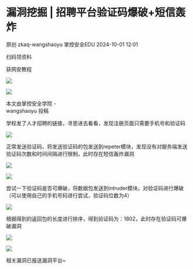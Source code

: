 #  漏洞挖掘 | 招聘平台验证码爆破+短信轰炸   
原创 zkaq-wangshaoyu  掌控安全EDU   2024-10-01 12:01  
  
扫码领资料  
  
获网安教程  
  
![](https://mmbiz.qpic.cn/sz_mmbiz_png/BwqHlJ29vcrpvQG1VKMy1AQ1oVvUSeZYhLRYCeiaa3KSFkibg5xRjLlkwfIe7loMVfGuINInDQTVa4BibicW0iaTsKw/640?wx_fmt=other&from=appmsg&wxfrom=5&wx_lazy=1&wx_co=1&tp=webp "")  
  
  
![](https://mmbiz.qpic.cn/mmbiz_png/b96CibCt70iaaJcib7FH02wTKvoHALAMw4fchVnBLMw4kTQ7B9oUy0RGfiacu34QEZgDpfia0sVmWrHcDZCV1Na5wDQ/640?wx_fmt=other&wxfrom=5&wx_lazy=1&wx_co=1&tp=webp "")  
  
  
  
本文由掌控安全学院 -   
wangshaoyu 投稿  
  
学校发了人才招聘的链接，寻思进去看看，发现注册页面只需要手机号和验证码  
  
![](https://mmbiz.qpic.cn/sz_mmbiz_png/BwqHlJ29vcqbUicyYQ6ia0LkiaTaaBhchVeXkKria2f1q3WWfTHBLS8uialgByPe39Sav6YL2yq4mqtdBl4JFvHRn2g/640?wx_fmt=png&from=appmsg "")  
  
正常发送验证码，将发送验证码的包发送到repeter模块，发现没有对服务端发送验证码次数和时间间隔进行限制，此时存在短信轰炸漏洞  
  
![](https://mmbiz.qpic.cn/sz_mmbiz_png/BwqHlJ29vcqbUicyYQ6ia0LkiaTaaBhchVeVoEQibRzhPYrbzkSIaRZSiachU4U5YicfXTUez9NKtEUQOFDZN3pMaNdg/640?wx_fmt=png&from=appmsg "")  
  
![](https://mmbiz.qpic.cn/sz_mmbiz_png/BwqHlJ29vcqbUicyYQ6ia0LkiaTaaBhchVe9icjfzq6J0Mx9EbY3r25luzFyKghBg2z9vbYYBjibbVWv1Eu4n4HRy2w/640?wx_fmt=png&from=appmsg "")  
  
尝试一下验证码是否可爆破，将数据包发送到intruder模块，对验证码进行爆破（可以使用自己的手机号码进行尝试，验证码位数为4）  
  
![](https://mmbiz.qpic.cn/sz_mmbiz_png/BwqHlJ29vcqbUicyYQ6ia0LkiaTaaBhchVelXX4gicxW17MuQxRrz4rseDT2hdjfSjpDxquACto3jAWfZ1lOribiaMkA/640?wx_fmt=png&from=appmsg "")  
  
根据得到的返回包的长度进行排序，得到验证码为：1802，此时存在验证码可爆破漏洞  
  
![](https://mmbiz.qpic.cn/sz_mmbiz_png/BwqHlJ29vcqbUicyYQ6ia0LkiaTaaBhchVetfxveDIuaVOq3bCwCKGa1IBwkRA9eq5oVM7X1LGm6wILy0byHPAt8g/640?wx_fmt=png&from=appmsg "")  
  
![](https://mmbiz.qpic.cn/sz_mmbiz_png/BwqHlJ29vcqbUicyYQ6ia0LkiaTaaBhchVe2nfGp2JD4Gbolfn6iagjAhR1TY5G2Ez1VS2FHibEPICjGtbXenWhudgQ/640?wx_fmt=png&from=appmsg "")  
  
相关漏洞已报送漏洞平台~  
```
```  
  
